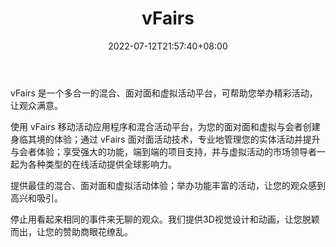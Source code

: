 ﻿---
weight: 
title: "vFairs"
description: "vFairs是唯一一个提供同类最佳活动支持的活动平台，可帮助您举办无压力的混合、面对面和虚拟活动。vFairs is the only event platform that offers best-in-class event support to help you host stress-free hybrid, in-person and virtual events."
date: 2022-07-12T21:57:40+08:00
lastmod: 2022-07-12T16:45:40+08:00
draft: false
authors: ["june"]
featuredImage: "437.png"
link: "https://www.vfairs.com/"
tags: ["vFairs","虚拟活动"]
categories: ["navigation"]
navigation: ["虚拟活动"]
lightgallery: true
toc: true
pinned: false
recommend: false
recommend1: false
---
vFairs 是一个多合一的混合、面对面和虚拟活动平台，可帮助您举办精彩活动，让观众满意。

使用 vFairs 移动活动应用程序和混合活动平台，为您的面对面和虚拟与会者创建身临其境的体验；通过 vFairs 面对面活动技术，专业地管理您的实体活动并提升与会者体验；享受强大的功能，端到端的项目支持，并与虚拟活动的市场领导者一起为各种类型的在线活动提供全球影响力。

提供最佳的混合、面对面和虚拟活动体验；举办功能丰富的活动，让您的观众感到高兴和吸引。

停止用看起来相同的事件来无聊的观众。我们提供3D视觉设计和动画，让您脱颖而出，让您的赞助商眼花缭乱。